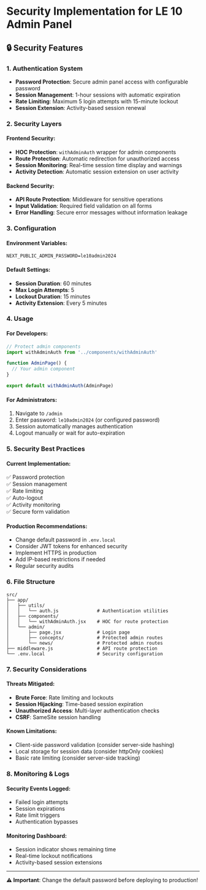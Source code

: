 # Security Implementation for LE 10 Admin Panel

## 🔒 Security Features

### 1. **Authentication System**
- **Password Protection**: Secure admin panel access with configurable password
- **Session Management**: 1-hour sessions with automatic expiration
- **Rate Limiting**: Maximum 5 login attempts with 15-minute lockout
- **Session Extension**: Activity-based session renewal

### 2. **Security Layers**

#### Frontend Security:
- **HOC Protection**: `withAdminAuth` wrapper for admin components
- **Route Protection**: Automatic redirection for unauthorized access
- **Session Monitoring**: Real-time session time display and warnings
- **Activity Detection**: Automatic session extension on user activity

#### Backend Security:
- **API Route Protection**: Middleware for sensitive operations
- **Input Validation**: Required field validation on all forms
- **Error Handling**: Secure error messages without information leakage

### 3. **Configuration**

#### Environment Variables:
```env
NEXT_PUBLIC_ADMIN_PASSWORD=le10admin2024
```

#### Default Settings:
- **Session Duration**: 60 minutes
- **Max Login Attempts**: 5
- **Lockout Duration**: 15 minutes
- **Activity Extension**: Every 5 minutes

### 4. **Usage**

#### For Developers:
```jsx
// Protect admin components
import withAdminAuth from '../components/withAdminAuth'

function AdminPage() {
  // Your admin component
}

export default withAdminAuth(AdminPage)
```

#### For Administrators:
1. Navigate to `/admin`
2. Enter password: `le10admin2024` (or configured password)
3. Session automatically manages authentication
4. Logout manually or wait for auto-expiration

### 5. **Security Best Practices**

#### Current Implementation:
✅ Password protection  
✅ Session management  
✅ Rate limiting  
✅ Auto-logout  
✅ Activity monitoring  
✅ Secure form validation  

#### Production Recommendations:
- Change default password in `.env.local`
- Consider JWT tokens for enhanced security
- Implement HTTPS in production
- Add IP-based restrictions if needed
- Regular security audits

### 6. **File Structure**
```
src/
├── app/
│   ├── utils/
│   │   └── auth.js              # Authentication utilities
│   ├── components/
│   │   └── withAdminAuth.jsx    # HOC for route protection
│   └── admin/
│       ├── page.jsx             # Login page
│       ├── concepts/            # Protected admin routes
│       └── news/                # Protected admin routes
├── middleware.js                # API route protection
└── .env.local                   # Security configuration
```

### 7. **Security Considerations**

#### Threats Mitigated:
- **Brute Force**: Rate limiting and lockouts
- **Session Hijacking**: Time-based session expiration
- **Unauthorized Access**: Multi-layer authentication checks
- **CSRF**: SameSite session handling

#### Known Limitations:
- Client-side password validation (consider server-side hashing)
- Local storage for session data (consider httpOnly cookies)
- Basic rate limiting (consider server-side tracking)

### 8. **Monitoring & Logs**

#### Security Events Logged:
- Failed login attempts
- Session expirations
- Rate limit triggers
- Authentication bypasses

#### Monitoring Dashboard:
- Session indicator shows remaining time
- Real-time lockout notifications
- Activity-based session extensions

---

**⚠️ Important**: Change the default password before deploying to production!